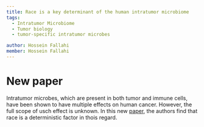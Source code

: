 ```yaml
---
title: Race is a key determinant of the human intratumor microbiome
tags:
  - Intratumor Microbiome
  - Tumor biology
  - tumor-specific intratumor microbes

author: Hossein Fallahi
member: Hossein Fallahi
---
```


# New paper 
Intratumor microbes, which are present in both tumor and immune cells, have been shown to have multiple effects on human cancer. However, the full scope of usch effect is unknown.
In this new [paper](https://www.cell.com/cancer-cell/fulltext/S1535-6108(22)00371-3), the authors find that race is a deterministic factor in thois regard. 

